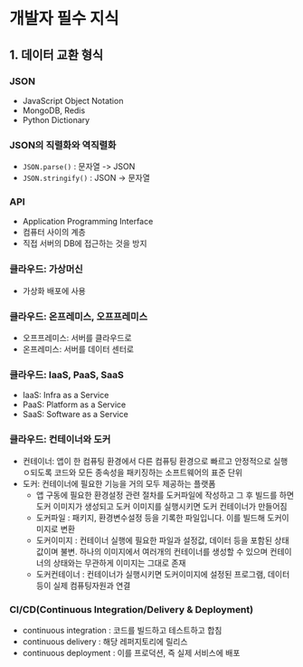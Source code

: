 # 개발자 필수 지식

## 1. 데이터 교환 형식

### JSON

- JavaScript Object Notation
- MongoDB, Redis
- Python Dictionary

### JSON의 직렬화와 역직렬화

- `JSON.parse()` : 문자열 -> JSON
- `JSON.stringify()` : JSON -> 문자열

### API

- Application Programming Interface
- 컴퓨터 사이의 계층
- 직접 서버의 DB에 접근하는 것을 방지

### 클라우드: 가상머신

- 가상화 배포에 사용

### 클라우드: 온프레미스, 오프프레미스

- 오프프레미스: 서버를 클라우드로
- 온프레미스: 서버를 데이터 센터로

### 클라우드: IaaS, PaaS, SaaS

- IaaS: Infra as a Service
- PaaS: Platform as a Service
- SaaS: Software as a Service

### 클라우드: 컨테이너와 도커

- 컨테이너: 앱이 한 컴퓨팅 환경에서 다른 컴퓨팅 환경으로 빠르고 안정적으로 실행ㅇ되도록 코드와 모든 종속성을 패키징하는 소프트웨어의 표준 단위
- 도커: 컨테이너에 필요한 기능을 거의 모두 제공하는 플랫폼
  - 앱 구동에 필요한 환경설정 관련 절차를 도커파일에 작성하고 그 후 빌드를 하면 도커 이미지가 생성되고 도커 이미지를 실행시키면 도커 컨테이너가 만들어짐
  - 도커파일 : 패키지, 환경변수설정 등을 기록한 파일입니다. 이를 빌드해 도커이미지로 변환
  - 도커이미지 : 컨테이너 실행에 필요한 파일과 설정값, 데이터 등을 포함된 상태값이며 불변. 하나의 이미지에서 여러개의 컨테이너를 생성할 수 있으며 컨테이너의 상태와는 무관하게 이미지는 그대로 존재
  - 도커컨테이너 : 컨테이너가 실행시키면 도커이미지에 설정된 프로그램, 데이터 등이 실제 컴퓨팅자원과 연결

### CI/CD(Continuous Integration/Delivery & Deployment)

- continuous integration : 코드를 빌드하고 테스트하고 합침
- continuous delivery : 해당 레퍼지토리에 릴리스
- continuous deployment : 이를 프로덕션, 즉 실제 서비스에 배포
